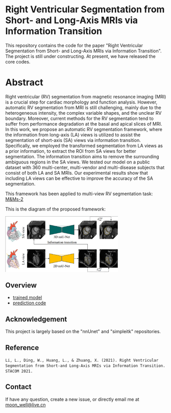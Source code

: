 # Right Ventricular Segmentation from Short- and Long-Axis MRIs via Information Transition
This repository contains the code for the paper "Right Ventricular Segmentation from Short- and Long-Axis MRIs via Information Transition". The project is still under constructing. At present, we have released the core codes.   


# Abstract 
Right ventricular (RV) segmentation from magnetic resonance imaging (MRI) is a crucial step for cardiac morphology and function analysis.
However, automatic RV segmentation from MRI is still challenging, mainly due to the heterogeneous intensity, the complex variable shapes, and the unclear RV boundary.
Moreover, current methods for the RV segmentation tend to suffer from performance degradation at the basal and apical slices of MRI.
In this work, we propose an automatic RV segmentation framework, where the information from long-axis (LA) views is utilized to assist the segmentation of short-axis (SA) views via information transition.
Specifically, we employed the transformed segmentation from LA views as a prior information, to extract the ROI from SA views for better segmentation. 
The information transition aims to remove the surrounding ambiguous regions in the SA views.
We tested our model on a public dataset with 360 multi-center, multi-vendor and multi-disease subjects that consist of both LA and SA MRIs.
Our experimental results show that including LA views can be effective to improve the accuracy of the SA segmentation.



This framework has been applied to multi-view RV segmentation task:
[M&Ms-2](https://www.ub.edu/mnms-2/)

This is the diagram of the proposed framework:
<!-- ![Framework](./img/framework.png "Framework") --> 
<img src="./img/framework.png" alt="" width="70%"  align="middle"  />

## Overview
- [trained model](https://drive.google.com/drive/folders/1PIJs9S2MFt6ncbNgBlOjK-pV4QU4AC9X)
- [prediction code](./model/model.py)

## Acknowledgement
This project is largely based on the "nnUnet" and "simpleitk" repositories.

## Reference 

`Li, L., Ding, W., Huang, L., & Zhuang, X. (2021). Right Ventricular Segmentation from Short-and Long-Axis MRIs via Information Transition. STACOM 2021.`

## Contact
If have any question, create a new issue, or directly email me at moon_well@live.cn
